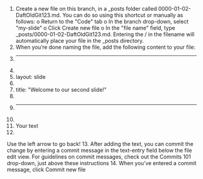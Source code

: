 1.	Create a new file on this branch, in a _posts folder called 0000-01-02-DaftOldGit123.md. You can do so using this shortcut or manually as follows: 
o	Return to the "Code" tab
o	In the branch drop-down, select "my-slide"
o	Click Create new file
o	In the "file name" field, type _posts/0000-01-02-DaftOldGit123.md. Entering the / in the filename will automatically place your file in the _posts directory.
2.	When you’re done naming the file, add the following content to your file: 
3.	---
4.	
5.	layout: slide
6.	
7.	title: "Welcome to our second slide!"
8.	
9.	---
10.	
11.	Your text
12.	
Use the left arrow to go back!
13.	After adding the text, you can commit the change by entering a commit message in the text-entry field below the file edit view. For guidelines on commit messages, check out the Commits 101 drop-down, just above these instructions
14.	When you’ve entered a commit message, click Commit new file
